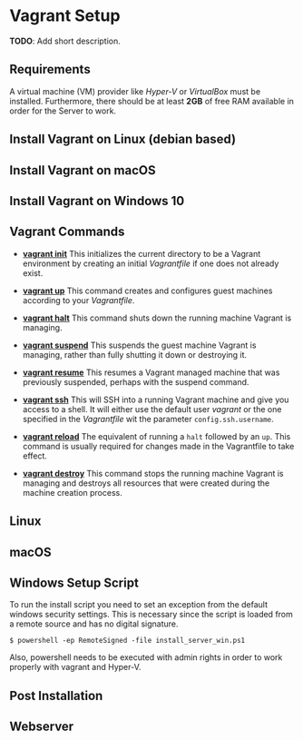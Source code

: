 # Vagrant Setup
**TODO**: Add short description.

## Requirements
A virtual machine (VM) provider like *Hyper-V* or *VirtualBox* must be installed. Furthermore, there should be at least **2GB** of free RAM available in order for the Server to work.

## Install Vagrant on Linux (debian based)

## Install Vagrant on macOS

## Install Vagrant on Windows 10

## Vagrant Commands
- [**vagrant init**](https://www.vagrantup.com/docs/cli/init.html)
This initializes the current directory to be a Vagrant environment by creating an initial *Vagrantfile* if one does not already exist.

- [**vagrant up**](https://www.vagrantup.com/docs/cli/up.html)
This command creates and configures guest machines according to your *Vagrantfile*.

- [**vagrant halt**](https://www.vagrantup.com/docs/cli/halt.html)
This command shuts down the running machine Vagrant is managing.

- [**vagrant suspend**](https://www.vagrantup.com/docs/cli/suspend.html)
This suspends the guest machine Vagrant is managing, rather than fully shutting it down or destroying it.

- [**vagrant resume**](https://www.vagrantup.com/docs/cli/resume.html) 
This resumes a Vagrant managed machine that was previously suspended, perhaps with the suspend command.

- [**vagrant ssh**](https://www.vagrantup.com/docs/cli/ssh.html) 
This will SSH into a running Vagrant machine and give you access to a shell. It will either use the default user *vagrant* or the one specified in the *Vagrantfile* wit the parameter `config.ssh.username`. 

- [**vagrant reload**](https://www.vagrantup.com/docs/cli/reload.html) 
The equivalent of running a `halt` followed by an `up`. This command is usually required for changes made in the Vagrantfile to take effect.

- [**vagrant destroy**](https://www.vagrantup.com/docs/cli/destroy.html) 
This command stops the running machine Vagrant is managing and destroys all resources that were created during the machine creation process. 





## Linux
## macOS

## Windows Setup Script 

To run the install script you need to set an exception from the default windows security settings. This is necessary since the script is loaded from a remote source and has no digital signature.
```
$ powershell -ep RemoteSigned -file install_server_win.ps1
```
Also, powershell needs to be executed with admin rights in order to work properly with vagrant and Hyper-V.
 
## Post Installation
 
## Webserver
 